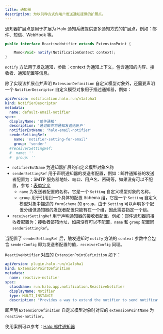 ```yaml
---
title: 通知器
description: 为以何种方式向用户发送通知提供的扩展点。
---
```


通知器扩展点是用于扩展为 Halo 通知系统提供更多通知方式的扩展点，例如：邮件、短信、WebHook 等。

```java
public interface ReactiveNotifier extends ExtensionPoint {

    Mono<Void> notify(NotificationContext context);
}
```

`notify` 方法用于发送通知，参数：context 为通知上下文，包含通知的内容、接收者、通知配置等信息。

除了实现该扩展点并声明 `ExtensionDefinition` 自定义模型对象外，还需要声明一个 `NotifierDescriptor` 自定义模型对象用于描述通知器，例如：

```yaml
apiVersion: notification.halo.run/v1alpha1
kind: NotifierDescriptor
metadata:
  name: default-email-notifier
spec:
  displayName: '邮件通知'
  description: '通过邮件将通知发送给用户'
  notifierExtName: 'halo-email-notifier'
  senderSettingRef:
    name: 'notifier-setting-for-email'
    group: 'sender'
  #receiverSettingRef:
  #  name: ''
  #  group: ''
```

- `notifierExtName` 为通知器扩展的自定义模型对象名称
- `senderSettingRef` 用于声明通知器的发送者配置，例如：邮件通知器的发送者配置为：SMTP 服务器地址、端口、用户名、密码等，如果没有可以不配置，参考：[表单定义](../../../../form-schema.md)
  - `name` 为发送者配置的名称，它是一个 `Setting` 自定义模型对象的名称。
  - `group` 用于引用到一个具体的配置 Schema 组，它是一个 `Setting` 自定义模型对象中描述的 `formSchema` 的 `group`，由于 `Setting` 可以声明多个配置分组但通知器的发送者配置只能有在一个组，因此需要指定一个组。
- `receiverSettingRef` 用于声明通知器的接收者配置，例如：邮件通知器的接收者配置为：接收者邮箱地址，如果没有可以不配置，`name` 和 `group` 配置同 `senderSettingRef`。

当配置了 `senderSettingRef` 后，触发通知时 `notify` 方法的 `context` 参数中会包含 `senderConfig` 即为发送者配置的值，`receiverConfig` 同理。

`ReactiveNotifier` 对应的 `ExtensionPointDefinition` 如下：

```yaml
apiVersion: plugin.halo.run/v1alpha1
kind: ExtensionPointDefinition
metadata:
  name: reactive-notifier
spec:
  className: run.halo.app.notification.ReactiveNotifier
  displayName: Notifier
  type: MULTI_INSTANCE
  description: "Provides a way to extend the notifier to send notifications to users."
```

即声明 `ExtensionDefinition` 自定义模型对象时对应的 `extensionPointName` 为 `reactive-notifier`。

使用案例可以参考：[Halo 邮件通知器](https://github.com/halo-dev/halo/blob/main/application/src/main/java/run/halo/app/notification/EmailNotifier.java)
